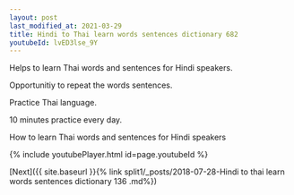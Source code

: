 ```yaml
---
layout: post
last_modified_at: 2021-03-29
title: Hindi to Thai learn words sentences dictionary 682 
youtubeId: lvED3lse_9Y
---
```

 
 
Helps to learn Thai words and sentences for Hindi speakers.

Opportunitiy to repeat the words sentences. 

Practice Thai language. 
 
10 minutes practice every day. 
 
How to learn Thai words and sentences for Hindi speakers 
 
{% include youtubePlayer.html id=page.youtubeId %}
 
 
[Next]({{ site.baseurl }}{% link  split1/_posts/2018-07-28-Hindi to thai learn words sentences dictionary 136 .md%})
 

